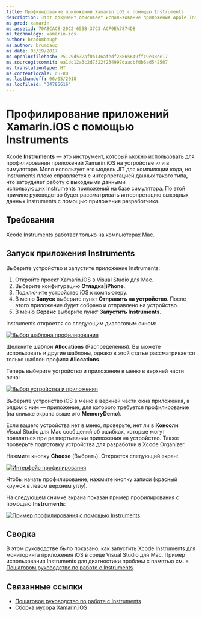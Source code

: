 ```yaml
---
title: Профилирование приложений Xamarin.iOS с помощью Instruments
description: Этот документ описывает использование приложения Apple Instruments для профилирования приложения Xamarin.iOS, установленного на устройстве или в симуляторе.
ms.prod: xamarin
ms.assetid: 70A8CAC8-20C2-655B-37C3-ACF9EA7874D8
ms.technology: xamarin-ios
author: bradumbaugh
ms.author: brumbaug
ms.date: 03/19/2017
ms.openlocfilehash: 25129d532af0b146afedf28865649ffc9e38ee17
ms.sourcegitcommit: ea1dc12a3c2d7322f234997daacbfdb6ad542507
ms.translationtype: HT
ms.contentlocale: ru-RU
ms.lasthandoff: 06/05/2018
ms.locfileid: "34785616"
---
```

# <a name="profiling-xamarinios-applications-with-instruments"></a>Профилирование приложений Xamarin.iOS с помощью Instruments

Xcode **Instruments** — это инструмент, который можно использовать для профилирования приложений Xamarin.iOS на устройстве или в симуляторе. Mono использует его модель JIT для компиляции кода, но Instruments плохо справляется с интерпретацией данных такого типа, что затрудняет работу с выходными данными использующих Instruments приложений на базе симулятора.
По этой причине руководство будет рассматривать интерпретацию выходных данных Instruments с помощью приложения разработчика.

## <a name="requirements"></a>Требования

Xcode Instruments работает только на компьютерах Mac.

## <a name="opening-the-instruments-app"></a>Запуск приложения Instruments

Выберите устройство и запустите приложение Instruments:

1.  Откройте проект Xamarin.iOS в Visual Studio для Mac.
2.  Выберите конфигурацию **Отладка|iPhone**.
3.  Подключите устройство iOS к компьютеру.
4.  В меню **Запуск** выберите пункт **Отправить на устройство**. После этого приложение будет собрано и отправлено на устройство.
5.  В меню **Сервис** выберите пункт **Запустить Instruments**.


Instruments откроется со следующим диалоговым окном:

 [![](using-instruments-to-detect-native-leaks-using-markheap-images/instruments1.png "Выбор шаблона профилирования")](using-instruments-to-detect-native-leaks-using-markheap-images/instruments1.png#lightbox)

Щелкните шаблон **Allocations** (Распределения). Вы можете использовать и другие шаблоны, однако в этой статье рассматривается только шаблон профиля **Allocations**.

Теперь выберите устройство и приложение в меню в верхней части окна:

[![](using-instruments-to-detect-native-leaks-using-markheap-images/instruments2.png "Выбор устройства и приложения")](using-instruments-to-detect-native-leaks-using-markheap-images/instruments2.png#lightbox)

Выберите устройство iOS в меню в верхней части окна приложения, а рядом с ним — приложение, для которого требуется профилирование (на снимке экрана выше это **MemoryDemo**).

Если вашего устройства нет в меню, проверьте, нет ли в **Консоли** Visual Studio для Mac сообщений об ошибках, которые могут появляться при развертывании приложения на устройство. Также проверьте подготовку устройства для разработки в Xcode Organizer.

Нажмите кнопку **Choose** (Выбрать). Откроется следующий экран:

[![](using-instruments-to-detect-native-leaks-using-markheap-images/instruments3.png "Интерфейс профилирования")](using-instruments-to-detect-native-leaks-using-markheap-images/instruments3.png#lightbox)

Чтобы начать профилирование, нажмите кнопку записи (красный кружок в левом верхнем углу).

На следующем снимке экрана показан пример профилирования с помощью **Instruments**:

[![](using-instruments-to-detect-native-leaks-using-markheap-images/instruments4.png "Пример профилирования с помощью Instruments")](using-instruments-to-detect-native-leaks-using-markheap-images/instruments4.png#lightbox)

## <a name="summary"></a>Сводка

В этом руководстве было показано, как запустить Xcode Instruments для мониторинга приложения iOS в среде Visual Studio для Mac. Пример использования Instruments для диагностики проблем с памятью см. в [Пошаговом руководстве по работе с Instruments](~/ios/deploy-test/walkthrough-apples-instrument.md).

## <a name="related-links"></a>Связанные ссылки

- [Пошаговое руководство по работе с Instruments](~/ios/deploy-test/walkthrough-apples-instrument.md)
- [Сборка мусора Xamarin.iOS](https://krumelur.me/2015/04/27/xamarin-ios-the-garbage-collector-and-me/)
